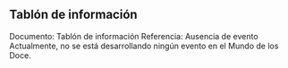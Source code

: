 ## Tablón de información
Documento: Tablón de información
Referencia: Ausencia de evento
Actualmente, no se está desarrollando ningún evento en el Mundo de los Doce.
